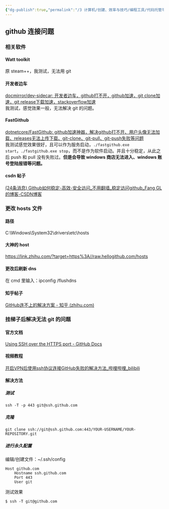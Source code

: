 ```yaml
---
{"dg-publish":true,"permalink":"/3 计算机/创建、效率与技巧/编程工具/代码托管平台/github/Github连接问题/","title":"Github连接问题"}
---
```



## github 连接问题
### 相关软件
#### Watt toolkit
原 steam++，我测试，无法用 git
#### 开发者边车
[docmirror/dev-sidecar: 开发者边车，github打不开，github加速，git clone加速，git release下载加速，stackoverflow加速](https://github.com/docmirror/dev-sidecar)  
我测试，感觉效果一般，无法解决 git 的问题。
#### FastGithub
[dotnetcore/FastGithub: github加速神器，解决github打不开、用户头像无法加载、releases无法上传下载、git-clone、git-pull、git-push失败等问题](https://github.com/dotnetcore/FastGithub)  
我测试感觉效果很好，且可以作为服务启动，`./fastgithub.exe start`，`./fastgithub.exe stop`，而不是作为软件启动。并且十分稳定，从此之后 push 和 pull 没有失败过。**但是会导致 windows 商店无法进入、windows 账号登陆报错等问题。**
#### csdn 帖子
[(24条消息) Github如何稳定-高效-安全访问_不用翻墙_稳定访问github_Fang GL的博客-CSDN博客](https://blog.csdn.net/m0_58022371/article/details/126558905#3_31)
### 更改 hosts 文件
#### 路径
C:\Windows\System32\drivers\etc\hosts
#### 大神的 host
<https://link.zhihu.com/?target=https%3A//raw.hellogithub.com/hosts>
#### 更改后刷新 dns
在 cmd 里输入：ipconfig /flushdns
#### 知乎帖子
[GitHub连不上的解决方案 - 知乎 (zhihu.com)](https://zhuanlan.zhihu.com/p/486712912)
### 挂梯子后解决无法 git 的问题
#### 官方文档
[Using SSH over the HTTPS port - GitHub Docs](https://docs.github.com/en/authentication/troubleshooting-ssh/using-ssh-over-the-https-port)
#### 视频教程
[开启VPN后使用ssh协议连接GitHub失败的解决方法\_哔哩哔哩\_bilibili](https://www.bilibili.com/video/BV1gk4y1M7KZ/?spm_id_from=333.337.search-card.all.click&vd_source=20cb3e7c6ad3d64f0eb2d763ff005080)
#### 解决方法
##### 测试
```shell
ssh -T -p 443 git@ssh.github.com
```
##### 克隆
```
git clone ssh://git@ssh.github.com:443/YOUR-USERNAME/YOUR-REPOSITORY.git
```
##### 进行永久配置
编辑/创建文件：~/.ssh/config
```
Host github.com
    Hostname ssh.github.com
    Port 443
    User git
```
测试效果
```shell
$ ssh -T git@github.com
```